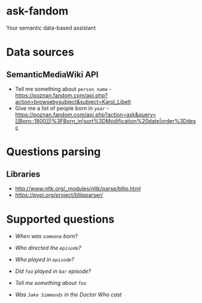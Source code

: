 # ask-fandom
Your semantic data-based assistant

# Data sources

## SemanticMediaWiki API

* Tell me something about `person name` - https://poznan.fandom.com/api.php?action=browsebysubject&subject=Karol_Libelt
* Give me a list of people born in `year` - https://poznan.fandom.com/api.php?action=ask&query=[[Born::1800]]|%3FBorn_in|sort%3DModification%20date|order%3Ddesc

# Questions parsing

## Libraries

* http://www.nltk.org/_modules/nltk/parse/bllip.html
* https://pypi.org/project/bllipparser/

# Supported questions

* _When was `someone` born?_
* _Who directed the `episode`?_
* _Who played in `episode`?_
* _Did `foo` played in `bar` episode?_
* _Tell me something about `foo`_

* _Was `Jake Simmonds` in the Doctor Who cast_
